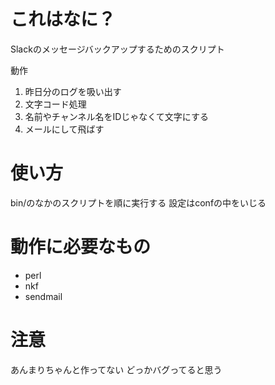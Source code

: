 
# これはなに？

Slackのメッセージバックアップするためのスクリプト

動作

1. 昨日分のログを吸い出す
2. 文字コード処理
3. 名前やチャンネル名をIDじゃなくて文字にする
4. メールにして飛ばす

# 使い方

bin/のなかのスクリプトを順に実行する
設定はconfの中をいじる

# 動作に必要なもの

- perl
- nkf
- sendmail

# 注意

あんまりちゃんと作ってない
どっかバグってると思う
